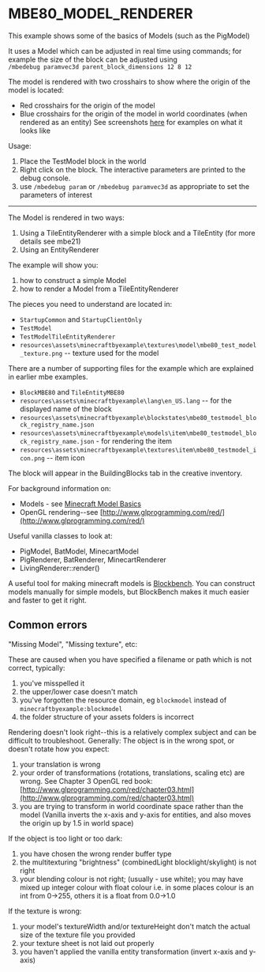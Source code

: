 # MBE80_MODEL_RENDERER

This example shows some of the basics of Models (such as the PigModel)

It uses a Model which can be adjusted in real time using commands; for example the size of the block can be adjusted using<br>
`/mbedebug paramvec3d parent_block_dimensions 12 8 12`

The model is rendered with two crosshairs to show where the origin of the model is located:
* Red crosshairs for the origin of the model
* Blue crosshairs for the origin of the model in world coordinates (when rendered as an entity)
See screenshots [here](https://greyminecraftcoder.blogspot.com/2020/03/minecraft-model-1144.html) for examples on what it looks like 

Usage:
1. Place the TestModel block in the world
2. Right click on the block.  The interactive parameters are printed to the debug console.
3. use `/mbedebug param` or `/mbedebug paramvec3d` as appropriate to set the parameters of interest

-------------

The Model is rendered in two ways:
1. Using a TileEntityRenderer with a simple block and a TileEntity (for more details see mbe21)
2. Using an EntityRenderer

The example will show you:

1. how to construct a simple Model 
1. how to render a Model from a TileEntityRenderer

The pieces you need to understand are located in:

* `StartupCommon` and `StartupClientOnly`
* `TestModel`
* `TestModelTileEntityRenderer`
* `resources\assets\minecraftbyexample\textures\model\mbe80_test_model_texture.png` -- texture used for the model

There are a number of supporting files for the example which are explained in earlier mbe examples.
* `BlockMBE80` and `TileEntityMBE80`
* `resources\assets\minecraftbyexample\lang\en_US.lang` -- for the displayed name of the block
* `resources\assets\minecraftbyexample\blockstates\mbe80_testmodel_block_registry_name.json`
* `resources\assets\minecraftbyexample\models\item\mbe80_testmodel_block_registry_name.json` - for rendering the item
* `resources\assets\minecraftbyexample\textures\item\mbe80_testmodel_icon.png` -- item icon

The block will appear in the BuildingBlocks tab in the creative inventory.

For background information on:
* Models - see [Minecraft Model Basics](https://greyminecraftcoder.blogspot.com/2020/03/minecraft-model-1144.html) 
* OpenGL rendering--see [http://www.glprogramming.com/red/](http://www.glprogramming.com/red/)

Useful vanilla classes to look at:
* PigModel, BatModel, MinecartModel
* PigRenderer, BatRenderer, MinecartRenderer
* LivingRenderer::render() 

A useful tool for making minecraft models is [Blockbench](https://blockbench.net/blog/).  You can construct models manually for simple models, but BlockBench makes it much easier and faster to get it right.

## Common errors

"Missing Model", "Missing texture", etc:

These are caused when you have specified a filename or path which is not correct, typically:

1. you've misspelled it
1. the upper/lower case doesn't match
1. you've forgotten the resource domain, eg `blockmodel` instead of `minecraftbyexample:blockmodel`
1. the folder structure of your assets folders is incorrect

Rendering doesn't look right--this is a relatively complex subject and can be difficult to troubleshoot. Generally:
The object is in the wrong spot, or doesn't rotate how you expect:

1. your translation is wrong
1. your order of transformations (rotations, translations, scaling etc) are wrong. See Chapter 3 OpenGL red book: [http://www.glprogramming.com/red/chapter03.html](http://www.glprogramming.com/red/chapter03.html)
1. you are trying to transform in world coordinate space rather than the model (Vanilla inverts the x-axis and y-axis for entities, and also moves the origin up by 1.5 in world space)

If the object is too light or too dark:
1. you have chosen the wrong render buffer type
1. the multitexturing "brightness" (combinedLight blocklight/skylight) is not right
1. your blending colour is not right; (usually - use white); you may have mixed up integer colour with float colour i.e. in some places colour is an int from 0->255, others it is a float from 0.0->1.0

If the texture is wrong:
1. your model's textureWidth and/or textureHeight don't match the actual size of the texture file you provided
2. your texture sheet is not laid out properly
3. you haven't applied the vanilla entity transformation (invert x-axis and y-axis)
